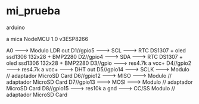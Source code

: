 # mi_prueba
arduino

a mica NodeMCU 1.0 v3ESP8266

A0          --->                      Modulo LDR out
D1//gpio5   --->  SCL            ---> RTC DS1307 + oled ssd1306 132x28 + BMP2280
D2//gpio4   --->  SDA            ---> RTC DS1307 + oled ssd1306 132x28 + BMP2280
D3//gpio    --->  res4.7k a vcc+
D4//gpio2   --->  res4.7k a vcc+ ---> DHT out
D5//gpio14  --->  SCLK           ---> Modulo // adaptador MicroSD Card
D6//gpio12  --->  MISO           ---> Modulo // adaptador MicroSD Card
D7//gpio13  --->  MOSI           ---> Modulo // adaptador MicroSD Card
D8//gpio15  --->  res10k a gnd   ---> CC/SS  Modulo // adaptador MicroSD Card
